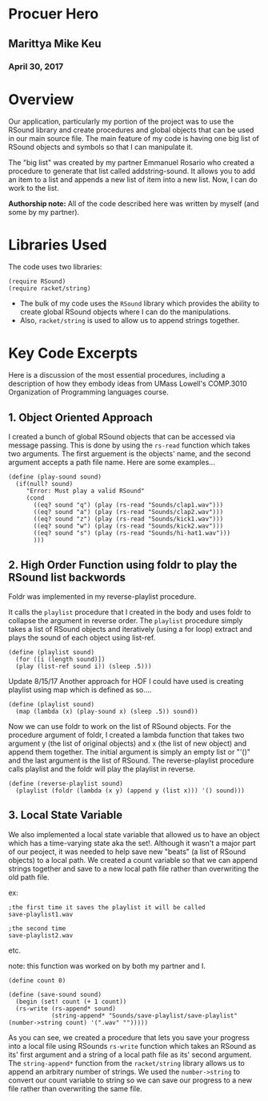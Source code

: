 # Procuer Hero

## Marittya Mike Keu
### April 30, 2017

# Overview
Our application, particularly my portion of the project was to use the RSound library and create procedures and global objects that can be used in our main source file. The main feature of my code is having one big list of RSound objects and symbols so that I can manipulate it.

The "big list" was created by my partner Emmanuel Rosario who created a procedure to generate that list called addstring-sound. It allows you to add an item to a list and appends a new list of item into a new list. Now, I can do work to the list.

**Authorship note:** All of the code described here was written by myself (and some by my partner).

# Libraries Used
The code uses two libraries:

```
(require RSound)
(require racket/string)
```

* The bulk of my code uses the ```RSound``` library which provides the ability to create global RSound objects where I can do the manipulations.
* Also, ```racket/string``` is used to allow us to append strings together.

# Key Code Excerpts
Here is a discussion of the most essential procedures, including a description of how they embody ideas from 
UMass Lowell's COMP.3010 Organization of Programming languages course.

## 1. Object Oriented Approach
I created a bunch of global RSound objects that can be accessed via message passing. This is done by using the ```rs-read``` function which takes two arguments. The first arguement is the objects' name, and the second argument accepts a path file name. Here are some examples...

```
(define (play-sound sound)
  (if(null? sound)
     "Error: Must play a valid RSound"
     (cond
       ((eq? sound "q") (play (rs-read "Sounds/clap1.wav")))
       ((eq? sound "a") (play (rs-read "Sounds/clap2.wav")))
       ((eq? sound "z") (play (rs-read "Sounds/kick1.wav")))
       ((eq? sound "w") (play (rs-read "Sounds/kick2.wav")))
       ((eq? sound "s") (play (rs-read "Sounds/hi-hat1.wav")))
       )))
```

## 2. High Order Function using foldr to play the RSound list backwords

Foldr was implemented in my reverse-playlist procedure.

It calls the ```playlist``` procedure that I created in the body and uses foldr to collapse the argument in reverse order.
The ```playlist``` procedure simply takes a list of RSound objects and iteratively (using a for loop) extract and plays the sound of each object using list-ref.

```
(define (playlist sound)
  (for ([i (length sound)])
  (play (list-ref sound i)) (sleep .5)))
```
Update 8/15/17
Another approach for HOF I could have used is creating playlist using map which is defined as so....
```
(define (playlist sound)
  (map (lambda (x) (play-sound x) (sleep .5)) sound))
```

Now we can use foldr to work on the list of RSound objects. For the procedure argument of foldr, I created a lambda function that takes two argument y (the list of original objects) and x (the list of new object) and append them together. The initial argument is simply an empty list or "'()" and the last argument is the list of RSound. The reverse-playlist procedure calls playlist and the foldr will play the playlist in reverse.

```
(define (reverse-playlist sound)
  (playlist (foldr (lambda (x y) (append y (list x))) '() sound)))
```



## 3. Local State Variable
We also implemented a local state variable that allowed us to have an object which has a time-varying state aka the set!. Although it wasn't a major part of our peoject, it was needed to help save new "beats" (a list of RSound objects) to a local path. We created a count variable so that we can append strings together and save to a new local path file rather than overwriting the old path file.

ex:
```
;the first time it saves the playlist it will be called 
save-playlist1.wav

;the second time
save-playlist2.wav
```
etc.

note: this function was worked on by both my partner and I.

```
(define count 0)

(define (save-sound sound)
  (begin (set! count (+ 1 count))
  (rs-write (rs-append* sound)
            (string-append* "Sounds/save-playlist/save-playlist" (number->string count) '(".wav" "")))))
```
As you can see, we created a procedure that lets you save your progress into a local file using RSounds ```rs-write``` function which takes an RSound as its' first argument and a string of a local path file as its' second argument. The ```string-append*``` function from the ```racket/string``` library allows us to append an arbitrary number of strings. We used the ```number->string``` to convert our count variable to string so we can save our progress to a new file rather than overwriting the same file.  
